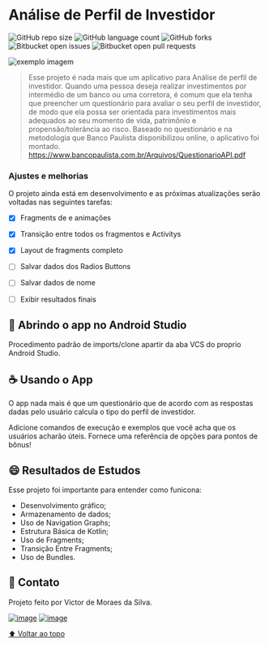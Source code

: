 # Análise de Perfil de Investidor

<!---Esses são exemplos. Veja https://shields.io para outras pessoas ou para personalizar este conjunto de escudos. Você pode querer incluir dependências, status do projeto e informações de licença aqui--->

![GitHub repo size](https://img.shields.io/github/repo-size/VicktorMS/Perfil_de_Investidor?style=for-the-badge)
![GitHub language count](https://img.shields.io/github/languages/count/VicktorMS/Perfil_de_Investidor?style=for-the-badge)
![GitHub forks](https://img.shields.io/github/forks/VicktorMS/Perfil_de_Investidor?style=for-the-badge)
![Bitbucket open issues](https://img.shields.io/bitbucket/issues/VicktorMS/Perfil_de_Investidor?style=for-the-badge)
![Bitbucket open pull requests](https://img.shields.io/bitbucket/pr-raw/VicktorMS/Perfil_de_Investidor?style=for-the-badge)

<img src="Preview1.gif" alt="exemplo imagem">

> Esse projeto é nada mais que um aplicativo para Análise de perfil de investidor. Quando uma pessoa deseja realizar investimentos por intermédio de um banco ou uma corretora, é comum que ela tenha que preencher um questionário para avaliar o seu perfil de investidor, de modo que ela possa ser orientada para investimentos mais adequados ao seu momento de vida, patrimônio e propensão/tolerância ao risco. 
Baseado no questionário e na metodologia que Banco Paulista disponibilizou online, o aplicativo foi montado.
https://www.bancopaulista.com.br/Arquivos/QuestionarioAPI.pdf

### Ajustes e melhorias

O projeto ainda está em desenvolvimento e as próximas atualizações serão voltadas nas seguintes tarefas:

- [x] Fragments de e animações
- [x] Transição entre todos os fragmentos e Activitys
- [x] Layout de fragments completo
- [ ] Salvar dados dos Radios Buttons
- [ ] Salvar dados de nome
- [ ] Exibir resultados finais


## 🚀 Abrindo o app no Android Studio

Procedimento padrão de imports/clone apartir da aba VCS do proprio Android Studio.

## ☕ Usando o App
O app nada mais é que um questionário que de acordo com as respostas dadas pelo usuário calcula o tipo do perfil de investidor.


Adicione comandos de execução e exemplos que você acha que os usuários acharão úteis. Fornece uma referência de opções para pontos de bônus!


## 😄 Resultados de Estudos

Esse projeto foi importante para entender como funicona:
- Desenvolvimento gráfico;
- Armazenamento de dados;
- Uso de Navigation Graphs;
- Estrutura Básica de Kotlin;
- Uso de Fragments;
- Transição Entre Fragments;
- Uso de Bundles.

## 📝 Contato 

Projeto feito por Victor de Moraes da Silva.

[![image](https://img.shields.io/badge/Victor%20Moraes-0077B5?style=for-the-badge&logo=linkedin&logoColor=white&link=https://www.linkedin.com/in/victor-moraes-43006a112/)](https://www.linkedin.com/in/victor-moraes-43006a112/) [![image](https://img.shields.io/badge/-victor.moraesrj@gmail.com-D14836?style=for-the-badge&logo=gmail&logoColor=white&link=mailto:victor.moraesrj@gmail.com)](mailto:victor.moraesrj@gmail.com)

[⬆ Voltar ao topo](#nome-do-projeto)<br>
